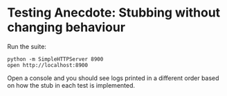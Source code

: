 Testing Anecdote: Stubbing without changing behaviour
=====================================================

Run the suite:

    python -m SimpleHTTPServer 8900
    open http://localhost:8900

Open a console and you should see logs printed in a different order based on how
the stub in each test is implemented.
